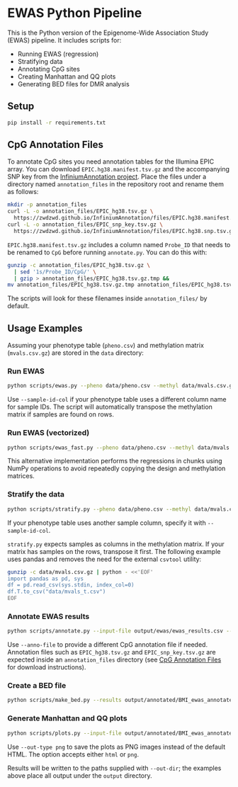 # EWAS Python Pipeline

This is the Python version of the Epigenome-Wide Association Study (EWAS) pipeline.
It includes scripts for:

- Running EWAS (regression)  
- Stratifying data  
- Annotating CpG sites  
- Creating Manhattan and QQ plots  
- Generating BED files for DMR analysis

## Setup

```bash
pip install -r requirements.txt
```

## CpG Annotation Files

To annotate CpG sites you need annotation tables for the Illumina EPIC array.
You can download `EPIC.hg38.manifest.tsv.gz` and the accompanying SNP key from
the [InfiniumAnnotation project](https://zwdzwd.github.io/InfiniumAnnotation/).
Place the files under a directory named `annotation_files` in the repository
root and rename them as follows:

```bash
mkdir -p annotation_files
curl -L -o annotation_files/EPIC_hg38.tsv.gz \
  https://zwdzwd.github.io/InfiniumAnnotation/files/EPIC.hg38.manifest.tsv.gz
curl -L -o annotation_files/EPIC_snp_key.tsv.gz \
  https://zwdzwd.github.io/InfiniumAnnotation/files/EPIC.hg38.snp.tsv.gz
```

`EPIC.hg38.manifest.tsv.gz` includes a column named `Probe_ID` that needs to be renamed to `CpG` before running `annotate.py`. You can do this with:

```bash
gunzip -c annotation_files/EPIC_hg38.tsv.gz \
  | sed '1s/Probe_ID/CpG/' \
  | gzip > annotation_files/EPIC_hg38.tsv.gz.tmp &&
mv annotation_files/EPIC_hg38.tsv.gz.tmp annotation_files/EPIC_hg38.tsv.gz
```

The scripts will look for these filenames inside `annotation_files/` by
default.

## Usage Examples

Assuming your phenotype table (`pheno.csv`) and methylation matrix (`mvals.csv.gz`) are stored in the `data` directory:

### Run EWAS
```bash
python scripts/ewas.py --pheno data/pheno.csv --methyl data/mvals.csv.gz --assoc BMI --out-dir output/ewas
```
Use `--sample-id-col` if your phenotype table uses a different column name for sample IDs. The script will automatically transpose the methylation matrix if samples are found on rows.

### Run EWAS (vectorized)
```bash
python scripts/ewas_fast.py --pheno data/pheno.csv --methyl data/mvals.csv.gz --assoc BMI --out-dir output/ewas
```
This alternative implementation performs the regressions in chunks using NumPy operations to avoid repeatedly copying the design and methylation matrices.

### Stratify the data
```bash
python scripts/stratify.py --pheno data/pheno.csv --methyl data/mvals.csv.gz --stratify sex re --out-dir output/stratified
```
If your phenotype table uses another sample column, specify it with `--sample-id-col`.

`stratify.py` expects samples as columns in the methylation matrix. If your
matrix has samples on the rows, transpose it first. The following example uses
pandas and removes the need for the external `csvtool` utility:

```bash
gunzip -c data/mvals.csv.gz | python - <<'EOF'
import pandas as pd, sys
df = pd.read_csv(sys.stdin, index_col=0)
df.T.to_csv("data/mvals_t.csv")
EOF
```

### Annotate EWAS results
```bash
python scripts/annotate.py --input-file output/ewas/ewas_results.csv --out-dir output/annotated --assoc BMI --stratified no
```
Use `--anno-file` to provide a different CpG annotation file if needed.
Annotation files such as `EPIC_hg38.tsv.gz` and `EPIC_snp_key.tsv.gz` are expected inside an `annotation_files` directory (see [CpG Annotation Files](#cpg-annotation-files) for download instructions).

### Create a BED file
```bash
python scripts/make_bed.py --results output/annotated/BMI_ewas_annotated_results.csv --assoc BMI --out-dir output/bed --p-threshold 1e-5
```

### Generate Manhattan and QQ plots
```bash
python scripts/plots.py --input-file output/annotated/BMI_ewas_annotated_results.csv --assoc BMI --out-dir output/plots
```
Use `--out-type png` to save the plots as PNG images instead of the default HTML.
The option accepts either `html` or `png`.

Results will be written to the paths supplied with `--out-dir`; the examples above place all output under the `output` directory.
